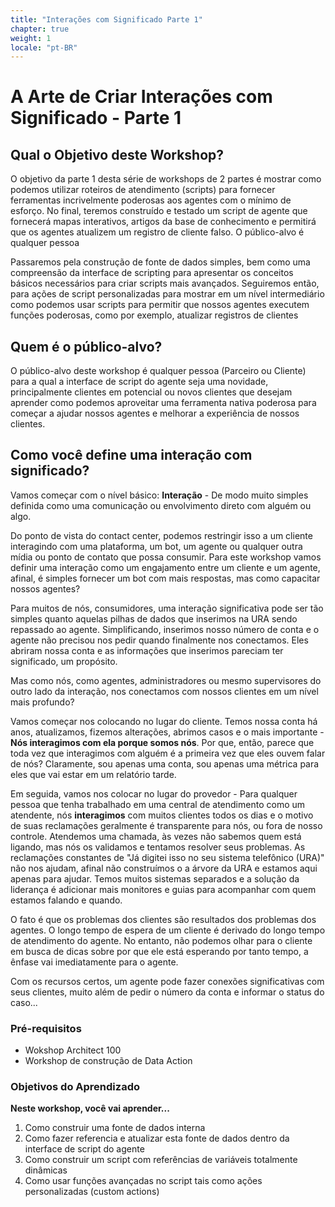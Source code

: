 ```yaml
---
title: "Interações com Significado Parte 1"
chapter: true
weight: 1
locale: "pt-BR"
---
```


# A Arte de Criar Interações com Significado - Parte 1

## Qual o Objetivo deste Workshop?

O objetivo da parte 1 desta série de workshops de 2 partes é mostrar como podemos utilizar roteiros de atendimento (scripts) para fornecer ferramentas incrivelmente poderosas aos agentes com o mínimo de esforço. No final, teremos construído e testado um script de agente que fornecerá mapas interativos, artigos da base de conhecimento e permitirá que os agentes atualizem um registro de cliente falso. O público-alvo é qualquer pessoa

Passaremos pela construção de fonte de dados simples, bem como uma compreensão da interface de scripting para apresentar os conceitos básicos necessários para criar scripts mais avançados. Seguiremos então, para ações de script personalizadas para mostrar em um nível intermediário como podemos usar scripts para permitir que nossos agentes executem funções poderosas, como por exemplo, atualizar registros de clientes

## Quem é o público-alvo?

O público-alvo deste workshop é qualquer pessoa  (Parceiro ou Cliente) para a qual a interface de script do agente seja uma novidade, principalmente clientes em potencial ou novos clientes que desejam aprender como podemos aproveitar uma ferramenta nativa poderosa para começar a ajudar nossos agentes e melhorar a experiência de nossos clientes.

## Como você define uma interação com significado?

Vamos começar com o nível básico: **Interação** - De modo muito simples definida como uma comunicação ou envolvimento direto com alguém ou algo.

Do ponto de vista do contact center, podemos restringir isso a um cliente interagindo com uma plataforma, um bot, um agente ou qualquer outra mídia ou ponto de contato que possa consumir. Para este workshop vamos definir uma interação como um engajamento entre um cliente e um agente, afinal, é simples fornecer um bot com mais respostas, mas como capacitar nossos agentes?

Para muitos de nós, consumidores, uma interação significativa pode ser tão simples quanto aquelas pilhas de dados que inserimos na URA sendo repassado ao agente. Simplificando, inserimos nosso número de conta e o agente não precisou nos pedir quando finalmente nos conectamos. Eles abriram nossa conta e as informações que inserimos pareciam ter significado, um propósito.

Mas como nós, como agentes, administradores ou mesmo supervisores do outro lado da interação, nos conectamos com nossos clientes em um nível mais profundo?

Vamos começar nos colocando no lugar do cliente. Temos nossa conta há anos, atualizamos, fizemos alterações, abrimos casos e o mais importante - **Nós interagimos com ela porque somos nós**. Por que, então, parece que toda vez que interagimos com alguém é a primeira vez que eles ouvem falar de nós? Claramente, sou apenas uma conta, sou apenas uma métrica para eles que vai estar em um relatório tarde.

Em seguida, vamos nos colocar no lugar do provedor - Para qualquer pessoa que tenha trabalhado em uma central de atendimento como um atendente, nós **interagimos** com muitos clientes todos os dias e o motivo de suas reclamações geralmente é transparente para nós, ou fora de nosso controle. Atendemos uma chamada, às vezes não sabemos quem está ligando, mas nós os validamos e tentamos resolver seus problemas. As reclamações constantes de "Já digitei isso no seu sistema telefônico (URA)" não nos ajudam, afinal não construímos o a árvore da URA e estamos aqui apenas para ajudar. Temos muitos sistemas separados e a solução da liderança é adicionar mais monitores e guias para acompanhar com quem estamos falando e quando.

O fato é que os problemas dos clientes são resultados dos problemas dos agentes. O longo tempo de espera de um cliente é derivado do longo tempo de atendimento do agente. No entanto, não podemos olhar para o cliente em busca de dicas sobre por que ele está esperando por tanto tempo, a ênfase vai imediatamente para o agente.

Com os recursos certos, um agente pode fazer conexões significativas com seus clientes, muito além de pedir o número da conta e informar o status do caso...


### Pré-requisitos
  * Wokshop Architect 100  
  * Workshop de construção de Data Action

### Objetivos do Aprendizado

**Neste workshop, você vai aprender...**

1. Como construir uma fonte de dados interna
2. Como fazer referencia e atualizar esta fonte de dados dentro da interface de script do agente
3. Como construir um script com referências de variáveis totalmente dinâmicas
4. Como usar funções avançadas no script tais como ações personalizadas (custom actions)

